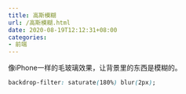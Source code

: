 ```yaml
---
title: 高斯模糊
url: /高斯模糊.html
date: 2020-08-19T12:12:31+08:00
categories:
- 前端
---
```


像iPhone一样的毛玻璃效果，让背景里的东西是模糊的。
```css
backdrop-filter: saturate(180%) blur(2px);
```